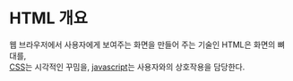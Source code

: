 # HTML 개요

웹 브라우저에서 사용자에게 보여주는 화면을 만들어 주는 기술인 HTML은 화면의 뼈대를,<br> [CSS]()는 시각적인 꾸밈을, [javascript]()는 사용자와의 상호작용을 담당한다.
